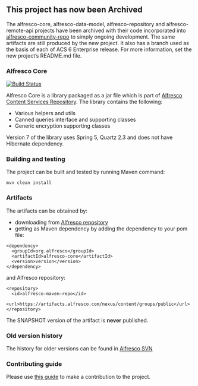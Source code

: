 ## This project has now been Archived

The alfresco-core, alfresco-data-model, alfresco-repository and alfresco-remote-api projects have been archived with their code incorporated into [alfresco-community-repo]( https://github.com/Alfresco/alfresco-community-repo) to simply ongoing development. The same artifacts are still produced by the new project. It also has a branch used as the basis of each of ACS 6 Enterprise release. For more information, set the new project’s README.md file.

### Alfresco Core
[![Build Status](https://travis-ci.com/Alfresco/alfresco-core.svg?branch=master)](https://travis-ci.com/Alfresco/alfresco-core)

Alfresco Core is a library packaged as a jar file which is part of [Alfresco Content Services Repository](https://community.alfresco.com/docs/DOC-6385-project-overview-repository).
The library contains the following:
* Various helpers and utils
* Canned queries interface and supporting classes
* Generic encryption supporting classes

Version 7 of the library uses Spring 5, Quartz 2.3 and does not have Hibernate dependency.

### Building and testing
The project can be built and tested by running Maven command:
~~~
mvn clean install
~~~

### Artifacts
The artifacts can be obtained by:
* downloading from [Alfresco repository](https://artifacts.alfresco.com/nexus/content/groups/public)
* getting as Maven dependency by adding the dependency to your pom file:
~~~
<dependency>
  <groupId>org.alfresco</groupId>
  <artifactId>alfresco-core</artifactId>
  <version>version</version>
</dependency>
~~~
and Alfresco repository:
~~~
<repository>
  <id>alfresco-maven-repo</id>
  <url>https://artifacts.alfresco.com/nexus/content/groups/public</url>
</repository>
~~~
The SNAPSHOT version of the artifact is **never** published.

### Old version history
The history for older versions can be found in [Alfresco SVN](https://svn.alfresco.com/repos/alfresco-open-mirror/services/alfresco-core/)

### Contributing guide
Please use [this guide](CONTRIBUTING.md) to make a contribution to the project.
